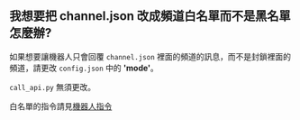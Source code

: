 ## 我想要把 channel.json 改成頻道白名單而不是黑名單怎麼辦?

如果想要讓機器人只會回覆 `channel.json` 裡面的頻道的訊息，而不是封鎖裡面的頻道，請更改 `config.json` 中的 **'mode'**。

`call_api.py` 無須更改。

白名單的指令請見[機器人指令](commands.md)